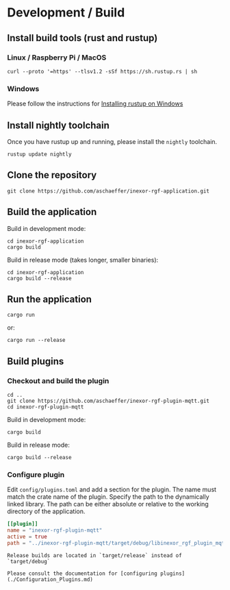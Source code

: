 # Development / Build

## Install build tools (rust and rustup)

### Linux / Raspberry Pi / MacOS

```shell
curl --proto '=https' --tlsv1.2 -sSf https://sh.rustup.rs | sh
```

### Windows

Please follow the instructions for [Installing rustup on Windows](https://rust-lang.github.io/rustup/installation/other.html)

## Install nightly toolchain

Once you have rustup up and running, please install the `nightly` toolchain.

```shell
rustup update nightly
```

## Clone the repository

```shell
git clone https://github.com/aschaeffer/inexor-rgf-application.git
```

## Build the application

Build in development mode:

```shell
cd inexor-rgf-application
cargo build
```

Build in release mode (takes longer, smaller binaries):

```shell
cd inexor-rgf-application
cargo build --release
```

## Run the application

```shell
cargo run
```

or:

```shell
cargo run --release
```

## Build plugins

### Checkout and build the plugin

 ```shell
 cd ..
 git clone https://github.com/aschaeffer/inexor-rgf-plugin-mqtt.git
 cd inexor-rgf-plugin-mqtt
 ```

Build in development mode:

 ```shell
 cargo build
 ```

Build in release mode:

```shell
cargo build --release
```

### Configure plugin

Edit `config/plugins.toml` and add a section for the plugin. The name must match the crate name of the plugin. Specify
the path to the dynamically linked library. The path can be either absolute or relative to the working directory of the
application.

```toml
[[plugin]]
name = "inexor-rgf-plugin-mqtt"
active = true
path = "../inexor-rgf-plugin-mqtt/target/debug/libinexor_rgf_plugin_mqtt.so"
```

```admonish tip "Configure plugins"
Release builds are located in `target/release` instead of `target/debug`
```

```admonish info "Configure plugins"
Please consult the documentation for [configuring plugins](./Configuration_Plugins.md)
```
